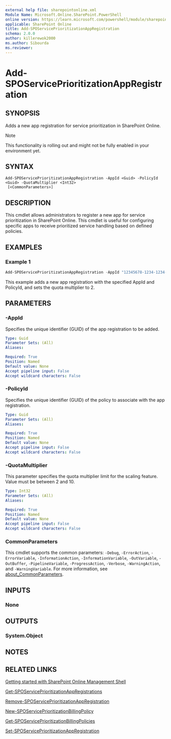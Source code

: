 ```yaml
---
external help file: sharepointonline.xml
Module Name: Microsoft.Online.SharePoint.PowerShell
online version: https://learn.microsoft.com/powershell/module/sharepoint-online/Add-SPOServicePrioritizationAppRegistration
applicable: SharePoint Online
title: Add-SPOServicePrioritizationAppRegistration
schema: 2.0.0
author: killerewok2000
ms.author: Sibourda
ms.reviewer:
---
```


# Add-SPOServicePrioritizationAppRegistration

## SYNOPSIS
Adds a new app registration for service prioritization in SharePoint Online.
> [!NOTE]
> This functionality is rolling out and might not be fully enabled in your environment yet.

## SYNTAX

```
Add-SPOServicePrioritizationAppRegistration -AppId <Guid> -PolicyId <Guid> -QuotaMultiplier <Int32>
 [<CommonParameters>]
```

## DESCRIPTION
This cmdlet allows administrators to register a new app for service prioritization in SharePoint Online. This cmdlet is useful for configuring specific apps to receive prioritized service handling based on defined policies.

## EXAMPLES

### Example 1
```powershell
Add-SPOServicePrioritizationAppRegistration -AppId "12345678-1234-1234-1234-1234567890ab" -PolicyId "87654321-4321-4321-4321-0987654321ba" -QuotaMultiplier 2
```
This example adds a new app registration with the specified AppId and PolicyId, and sets the quota multiplier to 2.

## PARAMETERS

### -AppId
Specifies the unique identifier (GUID) of the app registration to be added.

```yaml
Type: Guid
Parameter Sets: (All)
Aliases:

Required: True
Position: Named
Default value: None
Accept pipeline input: False
Accept wildcard characters: False
```

### -PolicyId
Specifies the unique identifier (GUID) of the policy to associate with the app registration.

```yaml
Type: Guid
Parameter Sets: (All)
Aliases:

Required: True
Position: Named
Default value: None
Accept pipeline input: False
Accept wildcard characters: False
```

### -QuotaMultiplier
This parameter specifies the quota multiplier limit for the scaling feature. Value must be between 2 and 10.

```yaml
Type: Int32
Parameter Sets: (All)
Aliases:

Required: True
Position: Named
Default value: None
Accept pipeline input: False
Accept wildcard characters: False
```

### CommonParameters
This cmdlet supports the common parameters: `-Debug`, `-ErrorAction`, `-ErrorVariable`, `-InformationAction`, `-InformationVariable`, `-OutVariable`, `-OutBuffer`, `-PipelineVariable`, `-ProgressAction`, `-Verbose`, `-WarningAction`, and `-WarningVariable`. For more information, see [about_CommonParameters](/powershell/module/microsoft.powershell.core/about/about_commonparameters).

## INPUTS

### None

## OUTPUTS

### System.Object
## NOTES

## RELATED LINKS

[Getting started with SharePoint Online Management Shell](/powershell/sharepoint/sharepoint-online/connect-sharepoint-online)

[Get-SPOServicePrioritizationAppRegistrations](./Get-SPOServicePrioritizationAppRegistrations.md)

[Remove-SPOServicePrioritizationAppRegistration](./Remove-SPOServicePrioritizationAppRegistration.md)

[New-SPOServicePrioritizationBillingPolicy](./New-SPOServicePrioritizationBillingPolicy.md)

[Get-SPOServicePrioritizationBillingPolicies](./Get-SPOServicePrioritizationBillingPolicies.md)

[Set-SPOServicePrioritizationAppRegistration](./Set-SPOServicePrioritizationAppRegistration.md)
